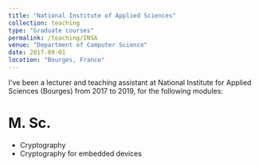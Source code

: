 ```yaml
---
title: "National Institute of Applied Sciences"
collection: teaching
type: "Graduate courses"
permalink: /teaching/INSA
venue: "Department of Computer Science"
date: 2017-09-01
location: "Bourges, France"
---
```


I've been a lecturer and teaching assistant at National Institute for Applied Sciences (Bourges) from 2017 to 2019, for the following modules:

M. Sc.
======
* Cryptography
* Cryptography for embedded devices


